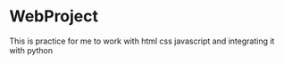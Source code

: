 # WebProject
This is practice for me to work with html css javascript and integrating it with python
